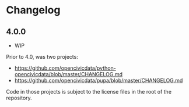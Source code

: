 # Changelog

## 4.0.0

* WIP

Prior to 4.0, was two projects:
  * https://github.com/opencivicdata/python-opencivicdata/blob/master/CHANGELOG.md
  * https://github.com/opencivicdata/pupa/blob/master/CHANGELOG.md

Code in those projects is subject to the license files in the root of the repository.
